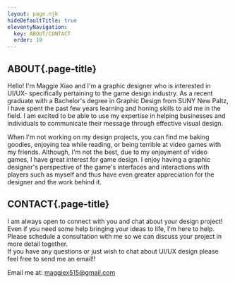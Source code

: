 ```yaml
---
layout: page.njk
hideDefaultTitle: true
eleventyNavigation:
  key: ABOUT/CONTACT
  order: 10
---
```


## ABOUT{.page-title}

Hello! I'm Maggie Xiao and I'm a graphic designer who is interested in UI/UX- specifically pertaining to the game design industry. As a recent graduate with a Bachelor's degree in Graphic Design from SUNY New Paltz, I have spent the past few years learning and honing skills to aid me in the field. I am excited to be able to use my expertise in helping businesses and individuals to communicate their message through effective visual design.

When I'm not working on my design projects, you can find me baking goodies, enjoying tea while reading, or being terrible at video games with my friends. Although, I'm not the best, due to my enjoyment of video games, I have great interest for game design. I enjoy having a graphic designer's perspective of the game's interfaces and interactions with players such as myself and thus have even greater appreciation for the designer and the work behind it.

## CONTACT{.page-title}

I am always open to connect with you and chat about your design project! Even if you need some help bringing your ideas to life, I'm here to help. Please schedule a consultation with me so we can discuss your project in more detail together.  
If you have any questions or just wish to chat about UI/UX design please feel free to send me an email!!

Email me at: maggiex515@gmail.com


